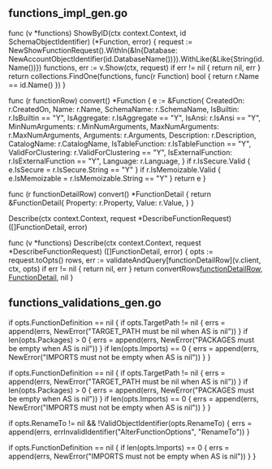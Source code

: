 ## functions_impl_gen.go

func (v *functions) ShowByID(ctx context.Context, id SchemaObjectIdentifier) (*Function, error) {
	request := NewShowFunctionRequest().WithIn(&In{Database: NewAccountObjectIdentifier(id.DatabaseName())}).WithLike(&Like{String(id.Name())})
	functions, err := v.Show(ctx, request)
	if err != nil {
		return nil, err
	}
	return collections.FindOne(functions, func(r Function) bool { return r.Name == id.Name() })
}

func (r functionRow) convert() *Function {
	e := &Function{
		CreatedOn:          r.CreatedOn,
		Name:               r.Name,
		SchemaName:         r.SchemaName,
		IsBuiltin:          r.IsBuiltin == "Y",
		IsAggregate:        r.IsAggregate == "Y",
		IsAnsi:             r.IsAnsi == "Y",
		MinNumArguments:    r.MinNumArguments,
		MaxNumArguments:    r.MaxNumArguments,
		Arguments:          r.Arguments,
		Description:        r.Description,
		CatalogName:        r.CatalogName,
		IsTableFunction:    r.IsTableFunction == "Y",
		ValidForClustering: r.ValidForClustering == "Y",
		IsExternalFunction: r.IsExternalFunction == "Y",
		Language:           r.Language,
	}
	if r.IsSecure.Valid {
		e.IsSecure = r.IsSecure.String == "Y"
	}
	if r.IsMemoizable.Valid {
		e.IsMemoizable = r.IsMemoizable.String == "Y"
	}
	return e
}

func (r functionDetailRow) convert() *FunctionDetail {
	return &FunctionDetail{
		Property: r.Property,
		Value:    r.Value,
	}
}

Describe(ctx context.Context, request *DescribeFunctionRequest) ([]FunctionDetail, error)

func (v *functions) Describe(ctx context.Context, request *DescribeFunctionRequest) ([]FunctionDetail, error) {
	opts := request.toOpts()
	rows, err := validateAndQuery[functionDetailRow](v.client, ctx, opts)
	if err != nil {
		return nil, err
	}
	return convertRows[functionDetailRow, FunctionDetail](rows), nil
}

## functions_validations_gen.go

<!-- CreateForJavaFunctionOptions -->
if opts.FunctionDefinition == nil {
	if opts.TargetPath != nil {
		errs = append(errs, NewError("TARGET_PATH must be nil when AS is nil"))
	}
	if len(opts.Packages) > 0 {
		errs = append(errs, NewError("PACKAGES must be empty when AS is nil"))
	}
	if len(opts.Imports) == 0 {
		errs = append(errs, NewError("IMPORTS must not be empty when AS is nil"))
	}
}

<!-- CreateForScalaFunctionOptions -->
if opts.FunctionDefinition == nil {
	if opts.TargetPath != nil {
		errs = append(errs, NewError("TARGET_PATH must be nil when AS is nil"))
	}
	if len(opts.Packages) > 0 {
		errs = append(errs, NewError("PACKAGES must be empty when AS is nil"))
	}
	if len(opts.Imports) == 0 {
		errs = append(errs, NewError("IMPORTS must not be empty when AS is nil"))
	}
}

if opts.RenameTo != nil && !ValidObjectIdentifier(opts.RenameTo) {
	errs = append(errs, errInvalidIdentifier("AlterFunctionOptions", "RenameTo"))
}

<!-- CreateForPythonFunctionOptions -->
if opts.FunctionDefinition == nil {
	if len(opts.Imports) == 0 {
		errs = append(errs, NewError("IMPORTS must not be empty when AS is nil"))
	}
}
